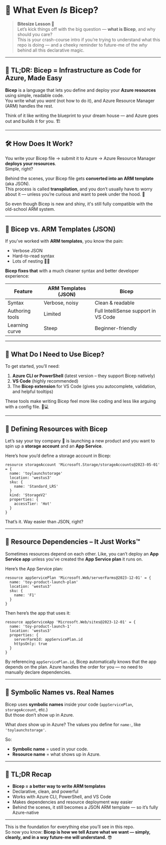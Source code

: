 # 🧱 What Even *Is* Bicep?

> **Bitesize Lesson 🍬**  
Let’s kick things off with the big question — **what is Bicep**, and why should you care?  
This is your crash-course intro if you’re trying to understand what this repo is doing — and a cheeky reminder to future-me of the *why* behind all this declarative magic.

---

## 🚀 TL;DR: Bicep = Infrastructure as Code for Azure, Made Easy

**Bicep** is a language that lets you define and deploy your **Azure resources** using simple, readable code.  
You write what you *want* (not how to do it), and Azure Resource Manager (ARM) handles the rest.

Think of it like writing the blueprint to your dream house — and Azure goes out and builds it for you. 🏗️

---

## 🛠️ How Does It Work?

You write your Bicep file → submit it to Azure → Azure Resource Manager **deploys your resources**.  
Simple, right?

Behind the scenes, your Bicep file gets **converted into an ARM template** (aka JSON).  
This process is called **transpilation**, and you don’t usually have to worry about it — unless you’re curious and want to peek under the hood. 👀

So even though Bicep is new and shiny, it's still fully compatible with the old-school ARM system.

---

## 🤝 Bicep vs. ARM Templates (JSON)

If you’ve worked with **ARM templates**, you know the pain:

- Verbose JSON
- Hard-to-read syntax
- Lots of nesting 😵‍💫

**Bicep fixes that** with a much cleaner syntax and better developer experience:

| Feature           | ARM Templates (JSON) | Bicep |
|-------------------|----------------------|--------|
| Syntax            | Verbose, noisy       | Clean & readable |
| Authoring tools   | Limited              | Full IntelliSense support in VS Code |
| Learning curve    | Steep                | Beginner-friendly |

---

## 🧰 What Do I Need to Use Bicep?

To get started, you’ll need:

1. **Azure CLI or PowerShell** (latest version – they support Bicep natively)
2. **VS Code** (highly recommended)
3. The **Bicep extension** for VS Code (gives you autocomplete, validation, and helpful tooltips)

These tools make writing Bicep feel more like coding and less like arguing with a config file. 🧠💻

---

## 📄 Defining Resources with Bicep

Let’s say your toy company 🧸 is launching a new product and you want to spin up a **storage account** and an **App Service**.

Here’s how you’d define a storage account in Bicep:

```bicep
resource storageAccount 'Microsoft.Storage/storageAccounts@2023-05-01' = {
  name: 'toylaunchstorage'
  location: 'westus3'
  sku: {
    name: 'Standard_LRS'
  }
  kind: 'StorageV2'
  properties: {
    accessTier: 'Hot'
  }
}
```

That’s it. Way easier than JSON, right?

---

## 🔗 Resource Dependencies – It Just Works™

Sometimes resources depend on each other. Like, you can’t deploy an **App Service app** unless you’ve created the **App Service plan** it runs on.

Here’s the App Service plan:

```bicep
resource appServicePlan 'Microsoft.Web/serverFarms@2023-12-01' = {
  name: 'toy-product-launch-plan'
  location: 'westus3'
  sku: {
    name: 'F1'
  }
}
```

Then here’s the app that uses it:

```bicep
resource appServiceApp 'Microsoft.Web/sites@2023-12-01' = {
  name: 'toy-product-launch-1'
  location: 'westus3'
  properties: {
    serverFarmId: appServicePlan.id
    httpsOnly: true
  }
}
```

By referencing `appServicePlan.id`, Bicep automatically knows that the app depends on the plan. Azure handles the order for you — no need to manually declare dependencies.

---

## 🧠 Symbolic Names vs. Real Names

Bicep uses **symbolic names** inside your code (`appServicePlan`, `storageAccount`, etc.)  
But those don’t show up in Azure.

What *does* show up in Azure? The values you define for `name:`, like `'toylaunchstorage'`.

So:  
- **Symbolic name** = used in your code.  
- **Resource name** = what shows up in Azure.

---

## 🎯 TL;DR Recap

- **Bicep = a better way to write ARM templates**
- Declarative, clean, and powerful
- Works with Azure CLI, PowerShell, and VS Code
- Makes dependencies and resource deployment way easier
- Behind the scenes, it still becomes a JSON ARM template — so it’s fully Azure-native

---

This is the foundation for everything else you’ll see in this repo.  
So now you know: **Bicep is how we tell Azure what we want — simply, cleanly, and in a way future-me will understand.** 😎
